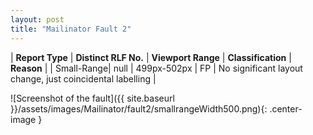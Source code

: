 ```yaml
---
layout: post
title: "Mailinator Fault 2"
---
```

| **Report Type** | **Distinct RLF No.** | **Viewport Range** | **Classification** | **Reason** |
| Small-Range| null | 499px-502px | FP | No significant layout change, just coincidental labelling | 

![Screenshot of the fault]({{ site.baseurl }}/assets/images/Mailinator/fault2/smallrangeWidth500.png){: .center-image }